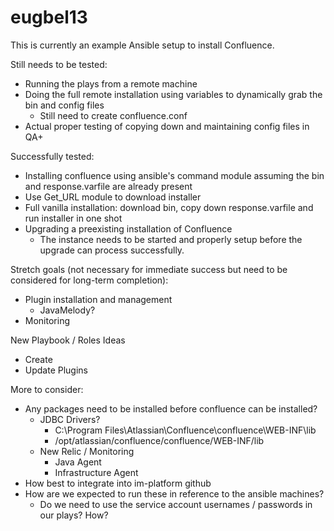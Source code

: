 # eugbel13

This is currently an example Ansible setup to install Confluence.

Still needs to be tested:
- Running the plays from a remote machine
- Doing the full remote installation using variables to dynamically grab the bin and config files
	- Still need to create confluence.conf
- Actual proper testing of copying down and maintaining config files in QA+

Successfully tested:
- Installing confluence using ansible's command module assuming the bin and response.varfile are already present
- Use Get_URL module to download installer
- Full vanilla installation: download bin, copy down response.varfile and run installer in one shot
- Upgrading a preexisting installation of Confluence
	- The instance needs to be started and properly setup before the upgrade can process successfully.

Stretch goals (not necessary for immediate success but need to be considered for long-term completion):
- Plugin installation and management
	- JavaMelody?
- Monitoring

New Playbook / Roles Ideas
- Create 
- Update Plugins

More to consider:
- Any packages need to be installed before confluence can be installed?
	- JDBC Drivers?
		- C:\Program Files\Atlassian\Confluence\confluence\WEB-INF\lib
		- /opt/atlassian/confluence/confluence/WEB-INF/lib
	- New Relic / Monitoring
		- Java Agent
		- Infrastructure Agent
- How best to integrate into im-platform github
- How are we expected to run these in reference to the ansible machines?
	- Do we need to use the service account usernames / passwords in our plays? How?